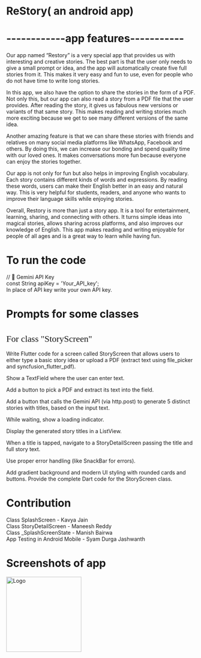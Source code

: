 # ReStory( an android app) 
#  ------------app features-----------
Our app named “Restory” is a very special app that provides us with interesting and creative stories. The best part is that the user only needs to give a small prompt or idea, and the app will automatically create five full stories from it. This makes it very easy and fun to use, even for people who do not have time to write long stories.

In this app, we also have the option to share the stories in the form of a PDF. Not only this, but our app can also read a story from a PDF file that the user provides. After reading the story, it gives us fabulous new versions or variants of that same story. This makes reading and writing stories much more exciting because we get to see many different versions of the same idea.

Another amazing feature is that we can share these stories with friends and relatives on many social media platforms like WhatsApp, Facebook and others. By doing this, we can increase our bonding and spend quality time with our loved ones. It makes conversations more fun because everyone can enjoy the stories together.

Our app is not only for fun but also helps in improving English vocabulary. Each story contains different kinds of words and expressions. By reading these words, users can make their English better in an easy and natural way. This is very helpful for students, readers, and anyone who wants to improve their language skills while enjoying stories.

Overall, Restory is more than just a story app. It is a tool for entertainment, learning, sharing, and connecting with others. It turns simple ideas into magical stories, allows sharing across platforms, and also improves our knowledge of English. This app makes reading and writing enjoyable for people of all ages and is a great way to learn while having fun.

# To run the code
// 🔑 Gemini API Key <br>
const String apiKey = 'Your_API_key';<br>
In place of API key write your own API key.


# Prompts for some classes
<br>
<span style="font-family:Verdana; font-size:24px;">For class "StoryScreen"</span>
<br>
<br>
Write Flutter code for a screen called StoryScreen that allows users to either type a basic story idea or upload a PDF (extract text using file_picker and syncfusion_flutter_pdf).

Show a TextField where the user can enter text.

Add a button to pick a PDF and extract its text into the field.

Add a button that calls the Gemini API (via http.post) to generate 5 distinct stories with titles, based on the input text.

While waiting, show a loading indicator.

Display the generated story titles in a ListView.

When a title is tapped, navigate to a StoryDetailScreen passing the title and full story text.

Use proper error handling (like SnackBar for errors).

Add gradient background and modern UI styling with rounded cards and buttons.
Provide the complete Dart code for the StoryScreen class.

# Contribution
 Class SplashScreen - Kavya Jain <br>
 Class StoryDetailScreen - Maneesh Reddy <br>
 Class _SplashScreenState - Manish Bairwa <br>
 App Testing in Android Mobile - Syam Durga Jashwanth
 
# Screenshots of app
<img src="![logo](https://github.com/user-attachments/assets/2ad4dd2a-1644-465d-955f-9a96b23f59a4)" alt="Logo" width="200" height="200">





